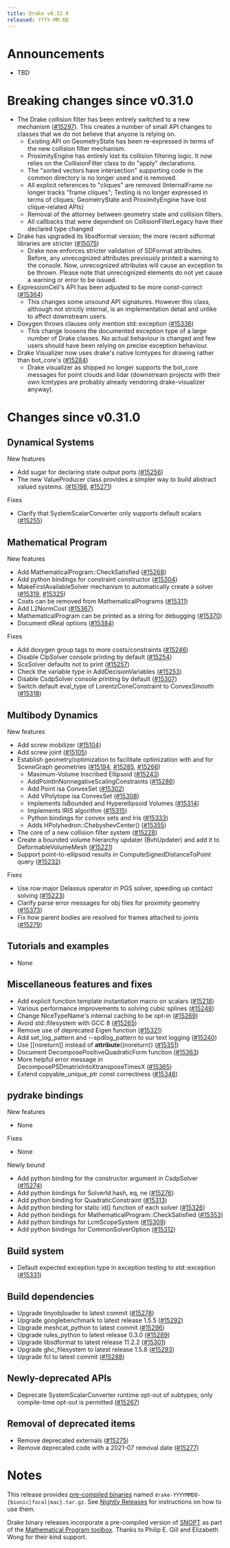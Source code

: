 ```yaml
---
title: Drake v0.32.0
released: YYYY-MM-DD
---
```


# Announcements

* TBD

# Breaking changes since v0.31.0

* The Drake collision filter has been entirely switched to a new mechanism ([#15297][_#15297]).  This creates a number of small API changes to classes that we do not believe that anyone is relying on.
  * Existing API on GeometryState has been re-expressed in terms of the new collision filter mechanism.
  * ProximityEngine has entirely lost its collision filtering logic. It now relies on the CollisionFilter class to do "apply" declarations.
  * The "sorted vectors have intersection" supporting code in the common directory is no longer used and is removed.
  * All explicit references to "cliques" are removed (InternalFrame no longer tracks "frame cliques"; Testing is no longer expressed in terms of cliques; GeometryState and ProximityEngine have lost clique-related APIs)
  * Removal of the attorney between geometry state and collision filters.
  * All callbacks that were dependent on CollisionFilterLegacy have their declared type changed
* Drake has upgraded its libsdformat version; the more recent sdformat libraries are stricter ([#15075][_#15075])
  * Drake now enforces stricter validation of SDFormat attributes. Before, any unrecognized attributes previously printed a warning to the console. Now, unrecognized attributes will cause an exception to be thrown. Please note that unrecognized elements do not yet cause a warning or error to be issued.
* ExpressionCell's API has been adjusted to be more const-correct ([#15364][_#15364])
  * This changes some unsound API signatures.  However this class, although not strictly internal, is an implementation detail and unlike to affect downstream users.
* Doxygen throws clauses only mention std::exception ([#15336][_#15336])
  * This change loosens the documented exception type of a large number of Drake classes.  No actual behaviour is changed and few users should have been relying on precise exception behaviour.
* Drake Visualizer now uses drake's native lcmtypes for drawing rather than bot_core's ([#15284][_#15284])
  * Drake visualizer as shipped no longer supports the bot_core messages for point clouds and lidar (downstream projects with their own lcmtypes are probably already vendoring drake-visualizer anyway).

# Changes since v0.31.0

## Dynamical Systems

<!-- <relnotes for systems go here> -->

New features

* Add sugar for declaring state output ports ([#15256][_#15256])
* The new ValueProducer class provides a simpler way to build abstract valued systems. ([#15198][_#15198], [#15271][_#15271])

Fixes

* Clarify that SystemScalarConverter only supports default scalars ([#15255][_#15255])

## Mathematical Program

<!-- <relnotes for solvers go here> -->

New features

* Add MathematicalProgram::CheckSatisfied ([#15268][_#15268])
* Add python bindings for constraint constructor ([#15304][_#15304])
* MakeFirstAvailableSolver mechanism to automatically create a solver ([#15319][_#15319], [#15325][_#15325])
* Costs can be removed from MathematicalPrograms ([#15311][_#15311])
* Add L2NormCost ([#15367][_#15367])
* MathematicalProgram can be printed as a string for debugging ([#15370][_#15370])
* Document dReal options ([#15384][_#15384])

Fixes

* Add doxygen group tags to more costs/constraints ([#15246][_#15246])
* Disable ClpSolver console printing by default ([#15254][_#15254])
* ScsSolver defaults not to print ([#15257][_#15257])
* Check the variable type in AddDecisionVariables ([#15253][_#15253])
* Disable CsdpSolver console printing by default ([#15307][_#15307])
* Switch default eval_type of LorentzConeConstraint to ConvexSmooth ([#15318][_#15318])

## Multibody Dynamics

<!-- <relnotes for geometry,multibody go here> -->


New features

* Add screw mobilizer ([#15104][_#15104])
* Add screw joint ([#15105][_#15105])
* Establish geometry/optimization to facilitate optimization with and for SceneGraph geometries ([#15194][_#15194], [#15285][_#15285], [#15266][_#15266])
  * Maximum-Volume Inscribed Ellipsoid ([#15243][_#15243])
  * AddPointInNonnegativeScalingConstraints ([#15286][_#15286])
  * Add Point isa ConvexSet ([#15302][_#15302])
  * Add VPolytope isa ConvexSet ([#15308][_#15308])
  * Implements IsBounded and Hyperellipsoid Volumes ([#15314][_#15314])
  * Implements IRIS algorithm ([#15315][_#15315])
  * Python bindings for convex sets and Iris ([#15333][_#15333])
  * Adds HPolyhedron::ChebyshevCenter() ([#15355][_#15355])
* The core of a new collision filter system ([#15228][_#15228])
* Create a bounded volume hierarchy updater (BvhUpdater) and add it to DeformableVolumeMesh ([#15221][_#15221])
* Support point-to-ellipsoid results in ComputeSignedDistanceToPoint query ([#15232][_#15232])

Fixes

* Use row major Delassus operator in PGS solver, speeding up contact solving ([#15223][_#15223])
* Clarify parse error messages for obj files for proximity geometry ([#15373][_#15373])
* Fix how parent bodies are resolved for frames attached to joints ([#15279][_#15279])

## Tutorials and examples

<!-- <relnotes for examples,tutorials go here> -->

* None

## Miscellaneous features and fixes

<!-- <relnotes for common,math,lcm,lcmtypes,manipulation,perception go here> -->

* Add explicit function template instantiation macro on scalars ([#15218][_#15218])
* Various performance improvements to solving cubic splines ([#15248][_#15248])
* Change NiceTypeName's internal caching to be opt-in ([#15269][_#15269])
* Avoid std::filesystem with GCC 8 ([#15265][_#15265])
* Remove use of deprecated Eigen function ([#15321][_#15321])
* Add set_log_pattern and --spdlog_pattern to our text logging ([#15240][_#15240])
* Use [[noreturn]] instead of __attribute__((noreturn)) ([#15351][_#15351])
* Document DecomposePositiveQuadraticForm function ([#15363][_#15363])
* More helpful error message in DecomposePSDmatrixIntoXtransposeTimesX ([#15365][_#15365])
* Extend copyable_unique_ptr const correctness ([#15346][_#15346])

## pydrake bindings

<!-- <relnotes for bindings go here> -->

New features

* None

Fixes

* None

Newly bound

* Add python binding for the constructor argument in CsdpSolver ([#15274][_#15274])
* Add python bindings for SolverId hash, eq, ne ([#15276][_#15276])
* Add python binding for QuadraticConstraint ([#15313][_#15313])
* Add python binding for static id() function of each solver ([#15326][_#15326])
* Add python bindings for MathematicalProgram::CheckSatisfied ([#15353][_#15353])
* Add python bindings for LcmScopeSystem ([#15309][_#15309])
* Add python bindings for CommonSolverOption ([#15312][_#15312])

## Build system

<!-- <relnotes for cmake,doc,setup,third_party,tools go here> -->

* Default expected exception type in exception testing to std::exception ([#15331][_#15331])

## Build dependencies

<!-- Manually relocate any "Upgrade foo_external to latest" lines to here. -->

* Upgrade tinyobjloader to latest commit ([#15278][_#15278])
* Upgrade googlebenchmark to latest release 1.5.5 ([#15292][_#15292])
* Upgrade meshcat_python to latest commit ([#15296][_#15296])
* Upgrade rules_python to latest release 0.3.0 ([#15289][_#15289])
* Upgrade libsdformat to latest release 11.2.2 ([#15301][_#15301])
* Upgrade ghc_filesystem to latest release 1.5.8 ([#15293][_#15293])
* Upgrade fcl to latest commit ([#15288][_#15288])

## Newly-deprecated APIs


* Deprecate SystemScalarConverter runtime opt-out of subtypes; only compile-time opt-out is permitted ([#15267][_#15267])

## Removal of deprecated items

* Remove deprecated externals ([#15275][_#15275])
* Remove deprecated code with a 2021-07 removal date ([#15277][_#15277])

# Notes


This release provides [pre-compiled binaries](https://github.com/RobotLocomotion/drake/releases/tag/v0.32.0) named
``drake-YYYYMMDD-{bionic|focal|mac}.tar.gz``. See [Nightly Releases](/from_binary.html#nightly-releases) for instructions on how to use them.

Drake binary releases incorporate a pre-compiled version of [SNOPT](https://ccom.ucsd.edu/~optimizers/solvers/snopt/) as part of the
[Mathematical Program toolbox](https://drake.mit.edu/doxygen_cxx/group__solvers.html). Thanks to
Philip E. Gill and Elizabeth Wong for their kind support.

<!-- <begin issue links> -->
[_#15075]: https://github.com/RobotLocomotion/drake/pull/15075
[_#15104]: https://github.com/RobotLocomotion/drake/pull/15104
[_#15105]: https://github.com/RobotLocomotion/drake/pull/15105
[_#15194]: https://github.com/RobotLocomotion/drake/pull/15194
[_#15198]: https://github.com/RobotLocomotion/drake/pull/15198
[_#15218]: https://github.com/RobotLocomotion/drake/pull/15218
[_#15221]: https://github.com/RobotLocomotion/drake/pull/15221
[_#15223]: https://github.com/RobotLocomotion/drake/pull/15223
[_#15228]: https://github.com/RobotLocomotion/drake/pull/15228
[_#15232]: https://github.com/RobotLocomotion/drake/pull/15232
[_#15240]: https://github.com/RobotLocomotion/drake/pull/15240
[_#15243]: https://github.com/RobotLocomotion/drake/pull/15243
[_#15246]: https://github.com/RobotLocomotion/drake/pull/15246
[_#15248]: https://github.com/RobotLocomotion/drake/pull/15248
[_#15253]: https://github.com/RobotLocomotion/drake/pull/15253
[_#15254]: https://github.com/RobotLocomotion/drake/pull/15254
[_#15255]: https://github.com/RobotLocomotion/drake/pull/15255
[_#15256]: https://github.com/RobotLocomotion/drake/pull/15256
[_#15257]: https://github.com/RobotLocomotion/drake/pull/15257
[_#15265]: https://github.com/RobotLocomotion/drake/pull/15265
[_#15266]: https://github.com/RobotLocomotion/drake/pull/15266
[_#15267]: https://github.com/RobotLocomotion/drake/pull/15267
[_#15268]: https://github.com/RobotLocomotion/drake/pull/15268
[_#15269]: https://github.com/RobotLocomotion/drake/pull/15269
[_#15271]: https://github.com/RobotLocomotion/drake/pull/15271
[_#15274]: https://github.com/RobotLocomotion/drake/pull/15274
[_#15275]: https://github.com/RobotLocomotion/drake/pull/15275
[_#15276]: https://github.com/RobotLocomotion/drake/pull/15276
[_#15277]: https://github.com/RobotLocomotion/drake/pull/15277
[_#15278]: https://github.com/RobotLocomotion/drake/pull/15278
[_#15279]: https://github.com/RobotLocomotion/drake/pull/15279
[_#15284]: https://github.com/RobotLocomotion/drake/pull/15284
[_#15285]: https://github.com/RobotLocomotion/drake/pull/15285
[_#15286]: https://github.com/RobotLocomotion/drake/pull/15286
[_#15288]: https://github.com/RobotLocomotion/drake/pull/15288
[_#15289]: https://github.com/RobotLocomotion/drake/pull/15289
[_#15292]: https://github.com/RobotLocomotion/drake/pull/15292
[_#15293]: https://github.com/RobotLocomotion/drake/pull/15293
[_#15296]: https://github.com/RobotLocomotion/drake/pull/15296
[_#15297]: https://github.com/RobotLocomotion/drake/pull/15297
[_#15301]: https://github.com/RobotLocomotion/drake/pull/15301
[_#15302]: https://github.com/RobotLocomotion/drake/pull/15302
[_#15304]: https://github.com/RobotLocomotion/drake/pull/15304
[_#15307]: https://github.com/RobotLocomotion/drake/pull/15307
[_#15308]: https://github.com/RobotLocomotion/drake/pull/15308
[_#15309]: https://github.com/RobotLocomotion/drake/pull/15309
[_#15311]: https://github.com/RobotLocomotion/drake/pull/15311
[_#15312]: https://github.com/RobotLocomotion/drake/pull/15312
[_#15313]: https://github.com/RobotLocomotion/drake/pull/15313
[_#15314]: https://github.com/RobotLocomotion/drake/pull/15314
[_#15315]: https://github.com/RobotLocomotion/drake/pull/15315
[_#15318]: https://github.com/RobotLocomotion/drake/pull/15318
[_#15319]: https://github.com/RobotLocomotion/drake/pull/15319
[_#15321]: https://github.com/RobotLocomotion/drake/pull/15321
[_#15325]: https://github.com/RobotLocomotion/drake/pull/15325
[_#15326]: https://github.com/RobotLocomotion/drake/pull/15326
[_#15331]: https://github.com/RobotLocomotion/drake/pull/15331
[_#15333]: https://github.com/RobotLocomotion/drake/pull/15333
[_#15336]: https://github.com/RobotLocomotion/drake/pull/15336
[_#15346]: https://github.com/RobotLocomotion/drake/pull/15346
[_#15351]: https://github.com/RobotLocomotion/drake/pull/15351
[_#15353]: https://github.com/RobotLocomotion/drake/pull/15353
[_#15355]: https://github.com/RobotLocomotion/drake/pull/15355
[_#15363]: https://github.com/RobotLocomotion/drake/pull/15363
[_#15364]: https://github.com/RobotLocomotion/drake/pull/15364
[_#15365]: https://github.com/RobotLocomotion/drake/pull/15365
[_#15367]: https://github.com/RobotLocomotion/drake/pull/15367
[_#15370]: https://github.com/RobotLocomotion/drake/pull/15370
[_#15373]: https://github.com/RobotLocomotion/drake/pull/15373
[_#15384]: https://github.com/RobotLocomotion/drake/pull/15384
<!-- <end issue links> -->

<!--
  Current oldest_commit 248db432faa66d19e0bb24c2fe539ec5bf58ea7f (exclusive).
  Current newest_commit 41a55789685d455393477a0fd5020d9b15c13acb (inclusive).
-->

